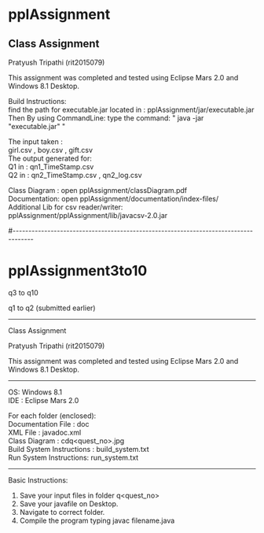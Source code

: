 # pplAssignment
Class Assignment
-----------------------------------------------------------------------------------

Pratyush Tripathi
(rit2015079)

This assignment was completed and tested using Eclipse Mars 2.0 and Windows 8.1 Desktop.

Build Instructions:  
find the path for executable.jar located in : pplAssignment/jar/executable.jar  
Then By using CommandLine: type the command: " java -jar "executable.jar"    "  


The input taken :  
girl.csv , boy.csv , gift.csv  
The output generated for:  
Q1 in : qn1_TimeStamp.csv  
Q2 in : qn2_TimeStamp.csv , qn2_log.csv  


Class Diagram : open pplAssignment/classDiagram.pdf  
Documentation: open pplAssignment/documentation/index-files/  
Additional Lib for csv reader/writer: pplAssignment/pplAssignment/lib/javacsv-2.0.jar  



#------------------------------------------------------------------------------------


# pplAssignment3to10  
q3 to q10  

q1 to q2 (submitted earlier)  

-----------------------------------------------------------------------------------------------------

Class Assignment  

Pratyush Tripathi (rit2015079)  

This assignment was completed and tested using Eclipse Mars 2.0 and Windows 8.1 Desktop.  

----------------------------------------------------------------------------------------------------------------------------

OS: Windows 8.1  
IDE : Eclipse Mars 2.0  

For each folder (enclosed):  
Documentation File : doc  
XML File : javadoc.xml  
Class Diagram : cdq<quest_no>.jpg  
Build System Instructions : build_system.txt  
Run System Instructions: run_system.txt  


---------------------------------------------------------------------------------------------------------------

Basic Instructions:  
1. Save your input files in folder q<quest_no>  
2. Save your javafile on Desktop.  
3. Navigate to correct folder.  
4. Compile the program typing javac filename.java  





